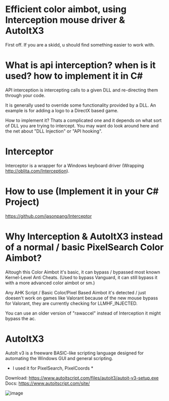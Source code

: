 # Efficient color aimbot, using Interception mouse driver & AutoItX3
First off. If you are a skidd, u should find something easier to work with.  <br />

# What is api interception? when is it used? how to implement it in C#

API interception is intercepting calls to a given DLL and re-directing them through your code.  <br />

It is generally used to override some functionality provided by a DLL. An example is for adding a logo to a DirectX based game.  <br />

How to implement it? Thats a complicated one and it depends on what sort of DLL you are trying to intercept. You may want do look around here and the net about "DLL Injection" or "API hooking".  <br />

# Interceptor

Interceptor is a wrapper for a Windows keyboard driver (Wrapping http://oblita.com/Interception).  <br />

# How to use (Implement it in your C# Project)  <br />

https://github.com/jasonpang/Interceptor  <br />

# Why Interception & AutoItX3 instead of a normal / basic PixelSearch Color Aimbot?

Altough this Color Aimbot it's basic, it can bypass / bypassed most known Kernel-Level Anti Cheats. (Used to bypass Vanguard, it can still bypass it with a more advanced color aimbot or sm.)  <br />

Any AHK Script / Basic Color/Pixel Based Aimbot it's detected / just doesen't work on games like Valorant because of the new mouse bypass for Valorant, they are currently checking for LLMHF_INJECTED.  <br />

You can use an older version of "rawaccel" instead of Interception it might bypass the ac.  <br />

# AutoItX3

AutoIt v3 is a freeware BASIC-like scripting language designed for automating the Windows GUI and general scripting.  <br />

* I used it for PixelSearch, PixelCoords *   <br />

Download: https://www.autoitscript.com/files/autoit3/autoit-v3-setup.exe  <br />
Docs: https://www.autoitscript.com/site/  <br /> 

![image](https://user-images.githubusercontent.com/63902322/140680769-912e11e5-7b13-4e8e-b4da-5fb220893936.png)


